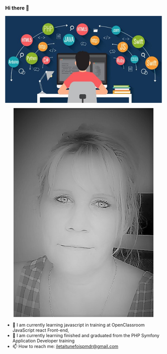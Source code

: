 ### Hi there 👋
<p align="center"> <img src="https://github.com/pascalinecte91/pascalinecte91/blob/main/Img/pascaline github-language.jpg"/>
 </p><p align="center"><img src="https://github.com/pascalinecte91/pascalinecte91/blob/main/Img/pascaline-github.jpg"/><p/>


- 🌱 I am currently learning javascript in training at OpenClassroom JavaScript react Front-end, 
- 🌱 I am currently learning finished and graduated from the PHP Symfony Application Developer training
- 📫 How to reach me: iletaitunefoispmdr@gmail.com


<!-- ![](https://github-readme-stats.vercel.app/api/top-langs/?username=pascalinecte91&theme=radical&hide_langs_below=8)
![](https://github-readme-stats.vercel.app/api?username=pascalinecte91&show_icons=true&theme=radical&count_private=true)
 -->
<!--
Here are some ideas to get you started:
- 🔭 I’m currently working on ...

- 👯 I’m looking to collaborate on ...
- 🤔 I’m looking for help with ...
- 💬 Ask me about ...

- 😄 Pronouns: ...
- ⚡ Fun fact: ...
-->

